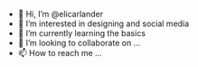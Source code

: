 - 👋 Hi, I’m @elicarlander
- 👀 I’m interested in designing and social media
- 🌱 I’m currently learning the basics
- 💞️ I’m looking to collaborate on ...
- 📫 How to reach me ...

<!---
elicarlander/elicarlander is a ✨ special ✨ repository because its `README.md` (this file) appears on your GitHub profile.
You can click the Preview link to take a look at your changes.
--->
